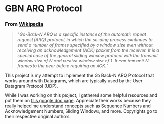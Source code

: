 # GBN ARQ Protocol 

### From [Wikipedia](https://en.wikipedia.org/wiki/Go-Back-N_ARQ#:~:text=Go%2DBack%2DN%20ARQ%20is,the%20peer%20before%20requiring%20an%20ACK.)

>"_Go-Back-N ARQ is a specific instance of the automatic repeat request (ARQ) protocol, in which the sending process continues to send a number of frames specified by a window size even without receiving an acknowledgement (ACK) packet from the receiver. It is a special case of the general sliding window protocol with the transmit window size of N and receive window size of 1. It can transmit N frames to the peer before requiring an ACK._"

This project is my attempt to implement the Go Back-N ARQ Protocol that works around with Datagrams, which are typically used by the User Datagram Protocol (UDP).

While I was working on this project, I gathered some helpful resources and put them on [this google doc page](https://docs.google.com/document/d/1AHe0np6HijeZhNoe1dcFBgBWi6Vx1aejOqx8oMyDEVs/edit?usp=sharing). Appreciate their works because they really helped me understand concepts such as Sequence Numbers and Acknowledgement Numbers, Sliding Windows, and more. Copyrights go to their respective original authors.
